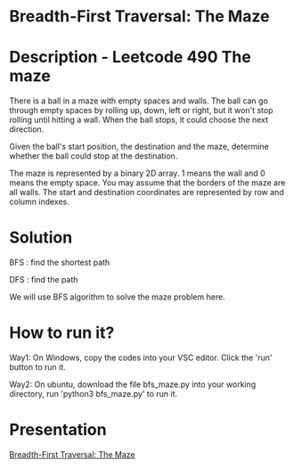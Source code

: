 # Breadth-First Traversal: The Maze
# Description - Leetcode 490 The maze
There is a ball in a maze with empty spaces and walls. The ball can go through empty spaces by rolling up, down, left or right, but it won't stop rolling until hitting a wall. When the ball stops, it could choose the next direction.

Given the ball's start position, the destination and the maze, determine whether the ball could stop at the destination.

The maze is represented by a binary 2D array. 1 means the wall and 0 means the empty space. You may assume that the borders of the maze are all walls. The start and destination coordinates are represented by row and column indexes.

# Solution
BFS : find the shortest path


DFS : find the path

We will use BFS algorithm to solve the maze problem here.


# How to run it?
Way1: On Windows, copy the codes into your VSC editor. Click the 'run' button to run it.


Way2: On ubuntu, download the file bfs_maze.py into your working directory, run 'python3 bfs_maze.py' to run it.

# Presentation
[Breadth-First Traversal: The Maze](https://docs.google.com/presentation/d/1IxDKEYZMIFmObrPERAgaAxwmnGNR5qziqgttXQEamWU/edit?usp=sharing)
